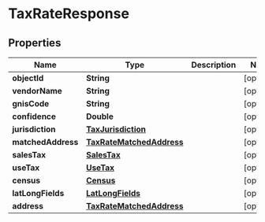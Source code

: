 

# TaxRateResponse


## Properties

Name | Type | Description | Notes
------------ | ------------- | ------------- | -------------
**objectId** | **String** |  |  [optional]
**vendorName** | **String** |  |  [optional]
**gnisCode** | **String** |  |  [optional]
**confidence** | **Double** |  |  [optional]
**jurisdiction** | [**TaxJurisdiction**](TaxJurisdiction.md) |  |  [optional]
**matchedAddress** | [**TaxRateMatchedAddress**](TaxRateMatchedAddress.md) |  |  [optional]
**salesTax** | [**SalesTax**](SalesTax.md) |  |  [optional]
**useTax** | [**UseTax**](UseTax.md) |  |  [optional]
**census** | [**Census**](Census.md) |  |  [optional]
**latLongFields** | [**LatLongFields**](LatLongFields.md) |  |  [optional]
**address** | [**TaxRateMatchedAddress**](TaxRateMatchedAddress.md) |  |  [optional]



